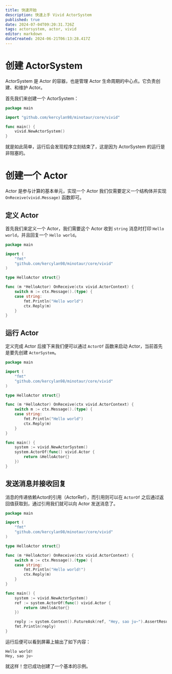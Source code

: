 ```yaml
---
title: 快速开始
description: 快速上手 Vivid ActorSystem
published: true
date: 2024-07-04T09:20:31.726Z
tags: actorsystem, actor, vivid
editor: markdown
dateCreated: 2024-06-21T06:13:28.417Z
---
```


# 创建 ActorSystem
ActorSystem 是 Actor 的容器，也是管理 Actor 生命周期的中心点。它负责创建、和维护 Actor。

首先我们来创建一个 ActorSystem：
```go
package main

import "github.com/kercylan98/minotaur/core/vivid"

func main() {
	vivid.NewActorSystem()
}
```

就是如此简单，运行后会发现程序立刻结束了，这是因为 ActorSystem 的运行是非阻塞的。

# 创建一个 Actor
Actor 是参与计算的基本单元，实现一个 Actor 我们仅需要定义一个结构体并实现 `OnReceive(vivid.Message)` 函数即可。

## 定义 Actor
首先我们来定义一个 Actor，我们需要这个 Actor 收到 `string` 消息时打印 `Hello world`，并且回复一个 `Hello world`。

```go
package main

import (
	"fmt"
	"github.com/kercylan98/minotaur/core/vivid"
)

type HelloActor struct{}

func (m *HelloActor) OnReceive(ctx vivid.ActorContext) {
	switch m := ctx.Message().(type) {
	case string:
		fmt.Println("Hello world")
		ctx.Reply(m)
	}
}
```

## 运行 Actor
定义完成 Actor 后接下来我们便可以通过 `ActorOf` 函数来启动 Actor，当前首先是要先创建 `ActorSystem`。

```go
package main

import (
	"fmt"
	"github.com/kercylan98/minotaur/core/vivid"
)

type HelloActor struct{}

func (m *HelloActor) OnReceive(ctx vivid.ActorContext) {
	switch m := ctx.Message().(type) {
	case string:
		fmt.Println("Hello world")
		ctx.Reply(m)
	}
}

func main() {
	system := vivid.NewActorSystem()
	system.ActorOf(func() vivid.Actor {
		return &HelloActor{}
	})
}
```

## 发送消息并接收回复
消息的传递依赖Actor的引用（ActorRef），而引用则可以在 `ActorOf` 之后通过返回值获取到，通过引用我们就可以向 Actor 发送消息了。

```go
package main

import (
	"fmt"
	"github.com/kercylan98/minotaur/core/vivid"
)

type HelloActor struct{}

func (m *HelloActor) OnReceive(ctx vivid.ActorContext) {
	switch m := ctx.Message().(type) {
	case string:
		fmt.Println("Hello world!")
		ctx.Reply(m)
	}
}

func main() {
	system := vivid.NewActorSystem()
	ref := system.ActorOf(func() vivid.Actor {
		return &HelloActor{}
	})

	reply := system.Context().FutureAsk(ref, "Hey, sao ju~").AssertResult()
	fmt.Println(reply)
}
```

运行后便可以看到屏幕上输出了如下内容：

```shell
Hello world!
Hey, sao ju~
```

就这样！您已成功创建了一个基本的示例。
